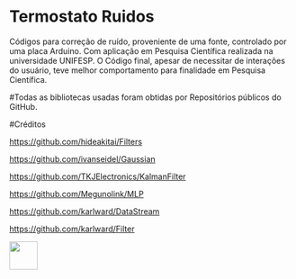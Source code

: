 # Termostato Ruidos
Códigos para correção de ruído, proveniente de uma fonte, controlado por uma placa Arduino.
Com aplicação em Pesquisa Científica realizada na universidade UNIFESP.
O Código final, apesar de necessitar de interações do usuário, teve melhor comportamento para finalidade em Pesquisa Científica.

#Todas as bibliotecas usadas foram obtidas por Repositórios públicos do GitHub.

#Créditos

https://github.com/hideakitai/Filters

https://github.com/ivanseidel/Gaussian

https://github.com/TKJElectronics/KalmanFilter

https://github.com/Megunolink/MLP

https://github.com/karlward/DataStream

https://github.com/karlward/Filter

<img src="https://github.com/arduino/Arduino" width="50" height="50"/>

